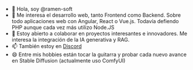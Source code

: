 - 👋 Hola, soy @ramen-soft
- 👀 Me interesa el desarrollo web, tanto Frontend como Backend. Sobre todo aplicaciones web con Angular, React o Vue.js. Todavía defiendo PHP aunque cada vez más utilizo Node.JS
- 💞️ Estoy abierto a colaborar en proyectos interesantes e innovadores. Me interesa la integración de la IA generativa y RAG.
- 📫 También estoy en [Discord](https://discord.com/ramensoft_97399)
- 😄 Entre mis hobbies están tocar la guitarra y probar cada nuevo avance en Stable Diffusion (actualmente uso ComfyUI)

<!---
ramen-soft/ramen-soft is a ✨ special ✨ repository because its `README.md` (this file) appears on your GitHub profile.
You can click the Preview link to take a look at your changes.
--->
